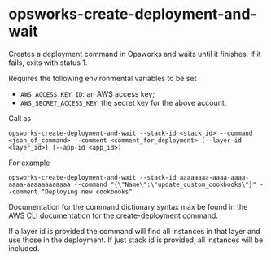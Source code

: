# opsworks-create-deployment-and-wait

Creates a deployment command in Opsworks and waits until it finishes. If it
fails, exits with status 1.

Requires the following environmental variables to be set

 * `AWS_ACCESS_KEY_ID`: an AWS access key;
 * `AWS_SECRET_ACCESS_KEY`: the secret key for the above account.

Call as

    opsworks-create-deployment-and-wait --stack-id <stack_id> --command <json_of_command> --comment <comment_for_deployment> [--layer-id <layer_id>] [--app-id <app_id>]

For example

    opsworks-create-deployment-and-wait --stack-id aaaaaaaa-aaaa-aaaa-aaaa-aaaaaaaaaaaa --command "{\"Name\":\"update_custom_cookbooks\"}" --comment "Deploying new cookbooks"

Documentation for the command dictionary syntax max be found in the [AWS CLI
documentation for the create-deployment command](http://docs.aws.amazon.com/cli/latest/reference/opsworks/create-deployment.html).

If a layer id is provided the command will find all instances in that layer and
use those in the deployment. If just stack id is provided, all instances will
be included.
